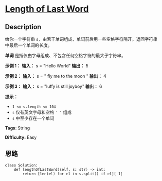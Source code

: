 # [Length of Last Word][title]

## Description

给你一个字符串 `s`，由若干单词组成，单词前后用一些空格字符隔开。返回字符串中最后一个单词的长度。

**单词** 是指仅由字母组成、不包含任何空格字符的最大子字符串。



**示例 1：**
            **输入：** s = "Hello World"    **输出：** 5    

**示例 2：**
            **输入：** s = "   fly me   to   the moon  "    **输出：** 4    

**示例 3：**
            **输入：** s = "luffy is still joyboy"    **输出：** 6    



**提示：**

  * `1 <= s.length <= 104`
  * `s` 仅有英文字母和空格 `' '` 组成
  * `s` 中至少存在一个单词


**Tags:** String

**Difficulty:** Easy

## 思路

``` python3
class Solution:
    def lengthOfLastWord(self, s: str) -> int:
        return [len(el) for el in s.split() if el][-1]
```

[title]: https://leetcode-cn.com/problems/length-of-last-word
